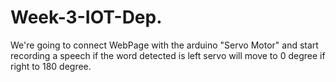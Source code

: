 # Week-3-IOT-Dep.
We're going to connect WebPage with the arduino "Servo Motor" and start recording a speech if the word detected is left servo will move to 0 degree if right to 180 degree.
